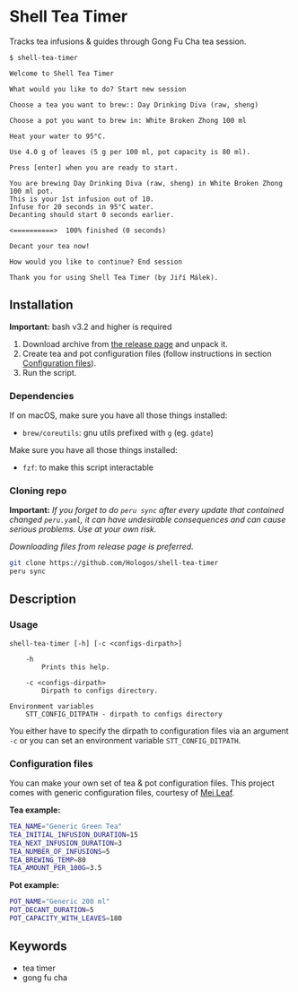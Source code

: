 # Shell Tea Timer

Tracks tea infusions & guides through Gong Fu Cha tea session.

```
$ shell-tea-timer

Welcome to Shell Tea Timer

What would you like to do? Start new session

Choose a tea you want to brew:: Day Drinking Diva (raw, sheng)

Choose a pot you want to brew in: White Broken Zhong 100 ml

Heat your water to 95°C.

Use 4.0 g of leaves (5 g per 100 ml, pot capacity is 80 ml).

Press [enter] when you are ready to start.

You are brewing Day Drinking Diva (raw, sheng) in White Broken Zhong 100 ml pot.
This is your 1st infusion out of 10.
Infuse for 20 seconds in 95°C water.
Decanting should start 0 seconds earlier.

<==========>  100% finished (0 seconds)

Decant your tea now!

How would you like to continue? End session

Thank you for using Shell Tea Timer (by Jiří Málek).
```

## Installation

**Important:** bash v3.2 and higher is required

1) Download archive from [the release page](https://github.com/Hologos/shell-tea-timer/releases) and unpack it.
2) Create tea and pot configuration files (follow instructions in section [Configuration files](#configuration-file)).
3) Run the script.

### Dependencies

If on macOS, make sure you have all those things installed:

- `brew/coreutils`: gnu utils prefixed with `g` (eg. `gdate`)

Make sure you have all those things installed:

- `fzf`: to make this script interactable

### Cloning repo

**Important:** _If you forget to do `peru sync` after every update that contained changed `peru.yaml`, it can have undesirable consequences and can cause serious problems. Use at your own risk._

_Downloading files from release page is preferred._

```bash
git clone https://github.com/Hologos/shell-tea-timer
peru sync
```

## Description

### Usage

```
shell-tea-timer [-h] [-c <configs-dirpath>]

    -h
        Prints this help.

    -c <configs-dirpath>
        Dirpath to configs directory.

Environment variables
    STT_CONFIG_DITPATH - dirpath to configs directory
```

You either have to specify the dirpath to configuration files via an argument `-c` or you can set an environment variable `STT_CONFIG_DITPATH`.

### Configuration files

You can make your own set of tea & pot configuration files. This project comes with generic configuration files, courtesy of [Mei Leaf](https://meileaf.com).

**Tea example:**

```bash
TEA_NAME="Generic Green Tea"
TEA_INITIAL_INFUSION_DURATION=15
TEA_NEXT_INFUSION_DURATION=3
TEA_NUMBER_OF_INFUSIONS=5
TEA_BREWING_TEMP=80
TEA_AMOUNT_PER_100G=3.5
```

**Pot example:**

```bash
POT_NAME="Generic 200 ml"
POT_DECANT_DURATION=5
POT_CAPACITY_WITH_LEAVES=180
```

## Keywords

- tea timer
- gong fu cha
